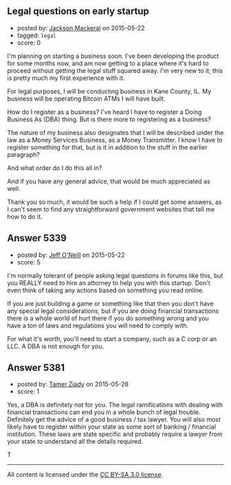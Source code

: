 ## Legal questions on early startup

- posted by: [Jackson Mackeral](https://stackexchange.com/users/6348811/jackson-mackeral) on 2015-05-22
- tagged: `legal`
- score: 0

I'm planning on starting a business soon.  I've been developing the product for some months now, and am now getting to a place where it's hard to proceed without getting the legal stuff squared away.  I'm very new to it; this is pretty much my first experience with it.

For legal purposes, I will be conducting business in Kane County, IL.  My business will be operating Bitcoin ATMs I will have built.  

How do I register as a business?  I've heard I have to register a Doing Business As (DBA) thing.  But is there more to registering as a business?

The nature of my business also designates that I will be described under the law as a Money Services Business, as a Money Transmitter.  I know I have to register something for that, but is it in addition to the stuff in the earlier paragraph?

And what order do I do this all in?

And if you have any general advice, that would be much appreciated as well.

Thank you so much, it would be such a help if I could get some answers, as I can't seem to find any straightforward government websites that tell me how to do it.


## Answer 5339

- posted by: [Jeff O'Neill](https://stackexchange.com/users/46273/jeff-o-neill) on 2015-05-22
- score: 5

I'm normally tolerant of people asking legal questions in forums like this, but you REALLY need to hire an attorney to help you with this startup.  Don't even think of taking any actions based on something you read online.

If you are just building a game or something like that then you don't have any special legal considerations, but if you are doing financial transactions there is a whole world of hurt there if you do something wrong and you have a ton of laws and regulations you will need to comply with.

For what it's worth, you'll need to start a company, such as a C corp or an LLC.  A DBA is not enough for you.


## Answer 5381

- posted by: [Tamer Ziady](https://stackexchange.com/users/3287834/tamer-ziady) on 2015-05-28
- score: 1

Yes, a DBA is definitely not for you. The legal ramifications with dealing with financial transactions can end you in a whole bunch of legal trouble. Definitely get the advice of a good business / tax lawyer. You will also most likely have to register within your state as some sort of banking / financial institution. These laws are state specific and probably require a lawyer from your state to understand all the details required.

T



---

All content is licensed under the [CC BY-SA 3.0 license](https://creativecommons.org/licenses/by-sa/3.0/).
